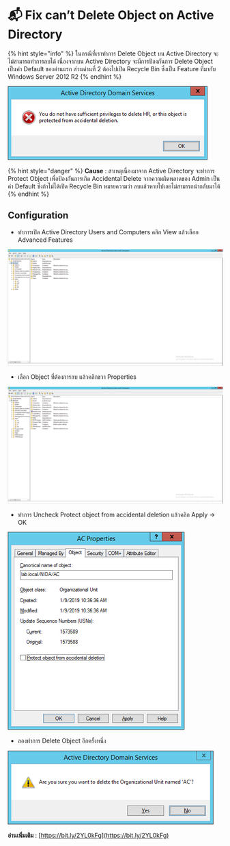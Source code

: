 # 📬 Fix can’t Delete Object on Active Directory

{% hint style="info" %}
ในกรณีที่เราทำการ Delete Object บน Active Directory จะไม่สามารถทำการลบได้ เนื่องจากบน Active Directory จะมีการป้องกันการ Delete Object เป็นค่า Default ของด่านแรก ส่วนด่านที่ 2 ต้องไปเปิด Recycle Bin ซึ่งเป็น Feature ที่มากับ Windows Server 2012 R2
{% endhint %}

![AD-01.png](../../.gitbook/assets/ad-01.png)

{% hint style="danger" %}
**Cause** : สาเหตุเนื่องมาจาก Active Directory จะทำการ Protect Object เพื่อป้องกันการเกิด Accidental Delete จากความผิดพลาดของ Admin เป็นค่า Default ซึ่งถ้าไม่ได้เปิด Recycle Bin หมายความว่า ลบแล้วหายไปเลยไม่สามารถนำกลับมาได้
{% endhint %}

## **Configuration**

* ทำการเปิด Active Directory Users and Computers คลิก View แล้วเลือก Advanced Features

![AD-02.png](../../.gitbook/assets/ad-02.png)

* เลือก Object ที่ต้องการลบ แล้วคลิกขวา Properties

![AD-03.png](../../.gitbook/assets/ad-03.png)

* ทำการ Uncheck Protect object from accidental deletion แล้วคลิก Apply -> OK

![AD-04.png](../../.gitbook/assets/ad-04.png)

* ลองทำการ Delete Object อีกครั้งหนึ่ง

![AD-05.png](../../.gitbook/assets/ad-05.png)

**อ่านเพิ่มเติม** : [https://bit.ly/2YL0kFg](https://bit.ly/2YL0kFg)
